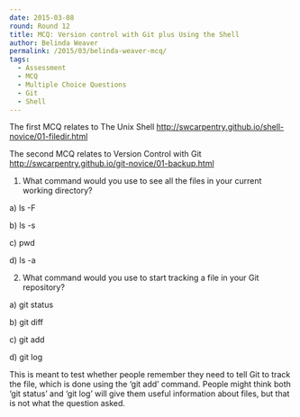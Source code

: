 ```yaml
---
date: 2015-03-08
round: Round 12
title: MCQ: Version control with Git plus Using the Shell
author: Belinda Weaver
permalink: /2015/03/belinda-weaver-mcq/
tags: 
  - Assessment
  - MCQ
  - Multiple Choice Questions
  - Git
  - Shell
---
```

The first MCQ relates to The Unix Shell http://swcarpentry.github.io/shell-novice/01-filedir.html

The second MCQ relates to Version Control with Git http://swcarpentry.github.io/git-novice/01-backup.html

1) What command would you use to see all the files in your current working directory?

  a) ls -F

  b) ls -s

  c) pwd

  d) ls -a


2) What command would you use to start tracking a file in your Git repository?

  a) git status

  b) git diff

  c) git add

  d) git log

This is meant to test whether people remember they need to tell Git to track the file, which is done using the ‘git add’ command. People might think both ‘git status’ and ‘git log’ will give them useful information about files, but that is not what the question asked. 
